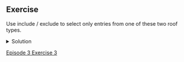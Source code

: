## Exercise

Use include / exclude to select only entries from one of these two roof types.

<details>
  <summary>
      Solution
  </summary>

  <ol>
<li> In the facet (left margin), click on one of the names, such as mabatisloping. Notice that when you click on the name, or hover over it, there are entries to the right for edit and include.</li>
<li> Click include. This will explicitly include this roof type, and exclude others that are not explicitly included. Notice that the option now changes to exclude.</li>
<li> Click include and exclude on the other roof type and notice how the two entries appear and disappear from the table.</li>
  </ol>
  
  </details>
  
  [Episode 3 Exercise 3](episode3_ex3.md)

